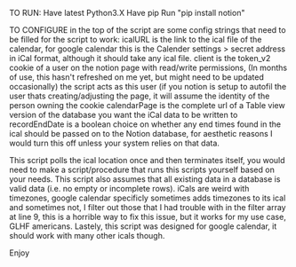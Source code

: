 TO RUN:
Have latest Python3.X
Have pip
Run "pip install notion"

TO CONFIGURE
in the top of the script are some config strings that need to be filled for the script to work:
icalURL is the link to the ical file of the calendar, for google calendar this is the Calender settings > secret address in iCal format, although it should take any ical file.
client is the token_v2 cookie of a user on the notion page with read/write permissions, (In months of use, this hasn't refreshed on me yet, but might need to be updated occasionally) the script acts as this user (if you notion is setup to autofil the user thats creating/adjusting the page, it will assume the identity of the person owning the cookie
calendarPage is the complete url of a Table view version of the database you want the iCal data to be written to
recordEndDate is a boolean choice on whether any end times found in the ical should be passed on to the Notion database, for aesthetic reasons I would turn this off unless your system relies on that data.

This script polls the ical location once and then terminates itself, you would need to make a script/procedure that runs this scripts yourself based on your needs.
This script also assumes that all existing data in a database is valid data (i.e. no empty or incomplete rows).
iCals are weird with timezones, google calendar specificly sometimes adds timezones to its ical and sometimes not, I filter out those that I had trouble with in the filter array at line 9, this is a horrible way to fix this issue, but it works for my use case, GLHF americans.
Lastely, this script was designed for google calendar, it should work with many other icals though.

Enjoy
